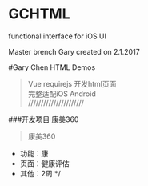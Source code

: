 # GCHTML
functional interface for iOS UI

Master brench
Gary created on 2.1.2017


#Gary Chen HTML Demos   
> Vue requirejs 开发html页面   
> 完整适配iOS Android  
> //////////////////////

###开发项目 康美360
> 康美360   
* 功能：康
* 页面：健康评估
* 其他：2周
*/
